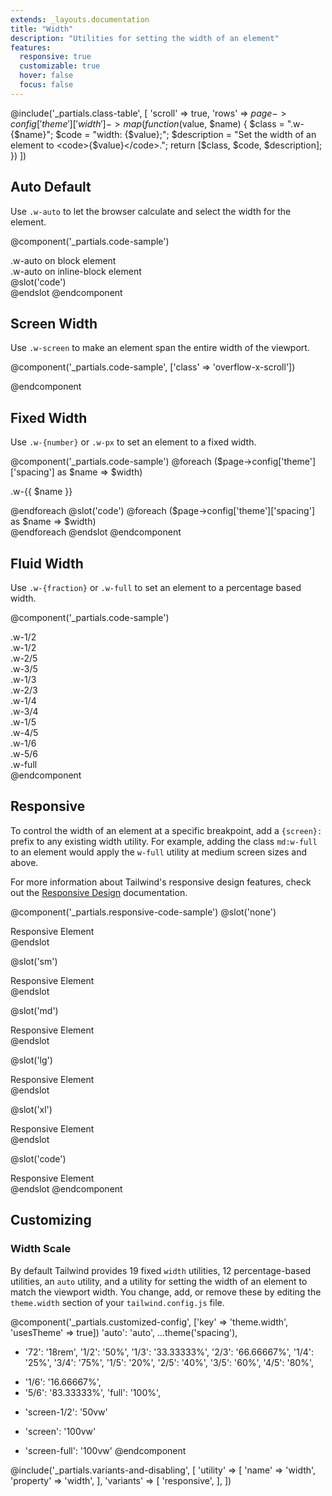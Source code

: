 ```yaml
---
extends: _layouts.documentation
title: "Width"
description: "Utilities for setting the width of an element"
features:
  responsive: true
  customizable: true
  hover: false
  focus: false
---
```


@include('_partials.class-table', [
  'scroll' => true,
  'rows' => $page->config['theme']['width']->map(function ($value, $name) {
    $class = ".w-{$name}";
    $code = "width: {$value};";
    $description = "Set the width of an element to <code>{$value}</code>.";
    return [$class, $code, $description];
  })
])

## Auto <span class="ml-2 font-semibold text-gray-600 text-sm uppercase tracking-wide">Default</span>

Use `.w-auto` to let the browser calculate and select the width for the element.

@component('_partials.code-sample')
<div class="w-auto bg-gray-400 mb-4 px-2">.w-auto on block element</div>
<div class="w-auto inline-block bg-gray-400 px-2">.w-auto on inline-block element</div>
@slot('code')
<div class="w-auto ..."></div>
<div class="w-auto inline-block ..."></div>
@endslot
@endcomponent

## Screen Width

Use `.w-screen` to make an element span the entire width of the viewport.

@component('_partials.code-sample', ['class' => 'overflow-x-scroll'])
<div class="w-screen bg-gray-400 h-4"></div>
@endcomponent

## Fixed Width

Use `.w-{number}` or `.w-px` to set an element to a fixed width.

@component('_partials.code-sample')
@foreach ($page->config['theme']['spacing'] as $name => $width)
<div class="flex items-center mb-1">
  <p class="text-sm text-gray-600 w-12 mr-2">.w-{{ $name }}</p>
  <div class="h-4 bg-gray-400 w-{{ $name }}"></div>
</div>
@endforeach
@slot('code')
@foreach ($page->config['theme']['spacing'] as $name => $width)
<div class="w-{{ $name }} ..."></div>
@endforeach
@endslot
@endcomponent

## Fluid Width

Use `.w-{fraction}` or `.w-full` to set an element to a percentage based width.

@component('_partials.code-sample')
<div class="bg-gray-200 p-4">
  <div class="flex mb-4">
    <div class="w-1/2 p-2 bg-gray-400 text-center">.w-1/2</div>
    <div class="w-1/2 p-2 bg-gray-500 text-center">.w-1/2</div>
  </div>
  <div class="flex mb-4">
    <div class="w-2/5 p-2 bg-gray-400 text-center">.w-2/5</div>
    <div class="w-3/5 p-2 bg-gray-500 text-center">.w-3/5</div>
  </div>
  <div class="flex mb-4">
    <div class="w-1/3 p-2 bg-gray-400 text-center">.w-1/3</div>
    <div class="w-2/3 p-2 bg-gray-500 text-center">.w-2/3</div>
  </div>
  <div class="flex mb-4">
    <div class="w-1/4 p-2 bg-gray-400 text-center">.w-1/4</div>
    <div class="w-3/4 p-2 bg-gray-500 text-center">.w-3/4</div>
  </div>
  <div class="flex mb-4">
    <div class="w-1/5 p-2 bg-gray-400 text-center">.w-1/5</div>
    <div class="w-4/5 p-2 bg-gray-500 text-center">.w-4/5</div>
  </div>
  <div class="flex mb-4">
    <div class="w-1/6 p-2 bg-gray-400 text-center">.w-1/6</div>
    <div class="w-5/6 p-2 bg-gray-500 text-center">.w-5/6</div>
  </div>
  <div class="w-full p-2 bg-gray-400 text-center">.w-full</div>
</div>
@endcomponent

## Responsive

To control the width of an element at a specific breakpoint, add a `{screen}:` prefix to any existing width utility. For example, adding the class `md:w-full` to an element would apply the `w-full` utility at medium screen sizes and above.

For more information about Tailwind's responsive design features, check out the [Responsive Design](/docs/responsive-design) documentation.

@component('_partials.responsive-code-sample')
@slot('none')
<div class="bg-gray-400 p-4 text-center">
  <div class="inline-block bg-gray-800 text-white p-2 truncate w-1/2">Responsive Element</div>
</div>
@endslot

@slot('sm')
<div class="bg-gray-400 p-4 text-center">
  <div class="inline-block bg-gray-800 text-white p-2 truncate w-auto">Responsive Element</div>
</div>
@endslot

@slot('md')
<div class="bg-gray-400 p-4 text-center">
  <div class="inline-block bg-gray-800 text-white p-2 truncate w-full">Responsive Element</div>
</div>
@endslot

@slot('lg')
<div class="bg-gray-400 p-4 text-center">
  <div class="inline-block bg-gray-800 text-white p-2 truncate w-32">Responsive Element</div>
</div>
@endslot

@slot('xl')
<div class="bg-gray-400 p-4 text-center">
  <div class="inline-block bg-gray-800 text-white p-2 truncate w-3/4">Responsive Element</div>
</div>
@endslot

@slot('code')
<div class="bg-gray-400 p-4 text-center">
  <div class="none:w-1/2 sm:w-auto md:w-full lg:w-32 xl:w-3/4 ...">
    Responsive Element
  </div>
</div>
@endslot
@endcomponent

## Customizing

### Width Scale

By default Tailwind provides 19 fixed `width` utilities, 12 percentage-based utilities, an `auto` utility, and a utility for setting the width of an element to match the viewport width. You change, add, or remove these by editing the `theme.width` section of your `tailwind.config.js` file.

@component('_partials.customized-config', ['key' => 'theme.width', 'usesTheme' => true])
  'auto': 'auto',
  ...theme('spacing'),
+ '72': '18rem',
  '1/2': '50%',
  '1/3': '33.33333%',
  '2/3': '66.66667%',
  '1/4': '25%',
  '3/4': '75%',
  '1/5': '20%',
  '2/5': '40%',
  '3/5': '60%',
  '4/5': '80%',
- '1/6': '16.66667%',
- '5/6': '83.33333%',
  'full': '100%',
+ 'screen-1/2': '50vw'
- 'screen': '100vw'
+ 'screen-full': '100vw'
@endcomponent

@include('_partials.variants-and-disabling', [
    'utility' => [
        'name' => 'width',
        'property' => 'width',
    ],
    'variants' => [
        'responsive',
    ],
])
